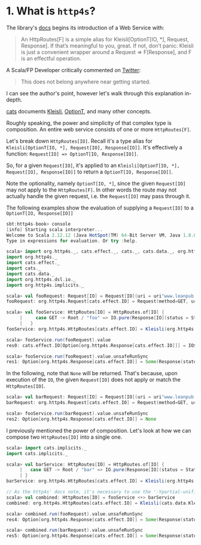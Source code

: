 # 1. What is `http4s`?

The library's [docs](https://http4s.org/v0.21/service/) begins its introduction of a Web Service with:

> An HttpRoutes[F] is a simple alias for Kleisli[OptionT[IO, *], Request, Response]. If that’s meaningful to you,
> great. If not, don’t panic: Kleisli is just a convenient wrapper around a Request => F[Response], and F is an
> effectful operation.

A Scala/FP Developer critically commented on [Twitter](https://twitter.com/hmemcpy/status/1215198123502571521):

> This does not belong anywhere near getting started.

I can see the author's point, however let's walk through this explanation in-depth.

[cats](https://github.com/typelevel/cats) documents [Kleisli](https://typelevel.org/cats/datatypes/kleisli.html), [OptionT](https://typelevel.org/cats/datatypes/optiont.html),
and many other concepts.

Roughly speaking, the power and simplicity of that complex type is composition. An entire web service consists of one or more `HttpRoutes[F]`.

Let's break down `HttpRoutes[IO]`. Recall it's a type alias for `Kleisli[OptionT[IO, *], Request[IO], Response[IO]]`. It's effectively
a function: `Request[IO] => OptionT[IO, Response[IO]]`.

So, for a given `Request[IO]`, it's applied to an `Kleisli[OptionT[IO, *], Request[IO], Response[IO]]` to return a `OptionT[IO, Response[IO]]`.

Note the optionality, namely `OptionT[IO, *]`, since the given `Request[IO]` may not apply to the `HttpRoutes[F]`. In other
words the route may not actually handle the given request, i.e. the `Request[IO]` may pass through it.

The following examples show the evaluation of supplying a `Request[IO]` to a `OptionT[IO, Response[IO]]`

```scala
sbt:http4s-book> console
[info] Starting scala interpreter...
Welcome to Scala 2.12.12 (Java HotSpot(TM) 64-Bit Server VM, Java 1.8.0_112).
Type in expressions for evaluation. Or try :help.

scala> import org.http4s._, cats.effect._, cats._, cats.data._, org.http4s.dsl.io._, org.http4s.implicits._
import org.http4s._
import cats.effect._
import cats._
import cats.data._
import org.http4s.dsl.io._
import org.http4s.implicits._

scala> val fooRequest: Request[IO] = Request[IO](uri = uri"www.leanpub.com").withPathInfo("/foo")
fooRequest: org.http4s.Request[cats.effect.IO] = Request(method=GET, uri=/foo, headers=Headers())

scala> val fooService: HttpRoutes[IO] = HttpRoutes.of[IO] {
     |     case GET -> Root / "foo" => IO.pure(Response[IO](status = Status.Ok))
     |   }
fooService: org.http4s.HttpRoutes[cats.effect.IO] = Kleisli(org.http4s.HttpRoutes$$$Lambda$4760/1573956710@6093fe7c)

scala> fooService.run(fooRequest).value
res0: cats.effect.IO[Option[org.http4s.Response[cats.effect.IO]]] = IO$1434040922

scala> fooService.run(fooRequest).value.unsafeRunSync
res1: Option[org.http4s.Response[cats.effect.IO]] = Some(Response(status=200, headers=Headers()))
```

In the following, note that `None` will be returned. That's because, upon execution of the `IO`,
the given `Request[IO]` does not apply or match the `HttpRoutes[IO]`.

```scala
scala> val barRequest: Request[IO] = Request[IO](uri = uri"www.leanpub.com").withPathInfo("/bar")
barRequest: org.http4s.Request[cats.effect.IO] = Request(method=GET, uri=/bar, headers=Headers())

scala> fooService.run(barRequest).value.unsafeRunSync
res2: Option[org.http4s.Response[cats.effect.IO]] = None
```

I previously mentioned the power of composition. Let's look at how we can compose two `HttpRoutes[IO]` into a single one.

```scala
scala> import cats.implicits._
import cats.implicits._

scala> val barService: HttpRoutes[IO] = HttpRoutes.of[IO] {
     |   case GET -> Root / "bar" => IO.pure(Response[IO](status = Status.NoContent))
     | }
barService: org.http4s.HttpRoutes[cats.effect.IO] = Kleisli(org.http4s.HttpRoutes$$$Lambda$4760/1573956710@60088dfe)

// As the http4s' docs note, it's necessary to use the '-Ypartial-unification' scalac option when using `<+>`
scala> val combined: HttpRoutes[IO] = fooService <+> barService
combined: org.http4s.HttpRoutes[cats.effect.IO] = Kleisli(cats.data.KleisliSemigroupK$$Lambda$4828/455661998@2dc11b92)

scala> combined.run(fooRequest).value.unsafeRunSync
res4: Option[org.http4s.Response[cats.effect.IO]] = Some(Response(status=200, headers=Headers()))

scala> combined.run(barRequest).value.unsafeRunSync
res5: Option[org.http4s.Response[cats.effect.IO]] = Some(Response(status=204, headers=Headers()))
```